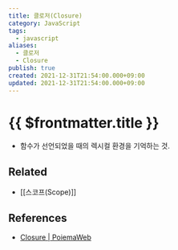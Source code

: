 ```yaml
---
title: 클로저(Closure)
category: JavaScript
tags:
  - javascript
aliases:
  - 클로저
  - Closure
publish: true
created: 2021-12-31T21:54:00.000+09:00
updated: 2021-12-31T21:54:00.000+09:00
---
```


# {{ $frontmatter.title }}

- 함수가 선언되었을 때의 렉시컬 환경을 기억하는 것.

## Related

- [[스코프(Scope)]]

## References

- [Closure | PoiemaWeb](https://poiemaweb.com/js-closure)

